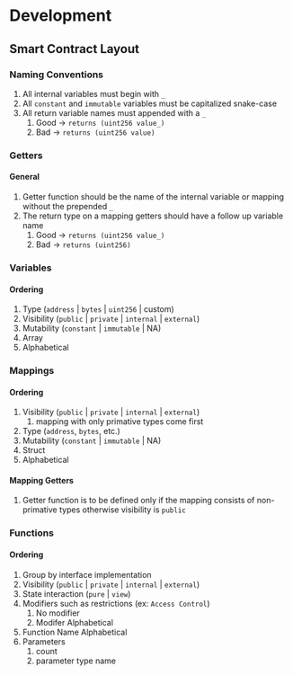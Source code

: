 # Development

## Smart Contract Layout

### Naming Conventions

1. All internal variables must begin with `_`
2. All `constant` and `immutable` variables must be capitalized snake-case
3. All return variable names must appended with a `_`
	1. Good -> `returns (uint256 value_)`
	2. Bad -> `returns (uint256 value)`

### Getters

#### General

1. Getter function should be the name of the internal variable or mapping without the prepended `_`
2. The return type on a mapping getters should have a follow up variable name
	1. Good -> `returns (uint256 value_)`
	2. Bad -> `returns (uint256)`

### Variables

#### Ordering

1. Type (`address` | `bytes` | `uint256` | custom)
2. Visibility (`public` | `private` | `internal` | `external`)
3. Mutability (`constant` | `immutable` | NA)
4. Array
5. Alphabetical

### Mappings

#### Ordering

1. Visibility (`public` | `private` | `internal` | `external`)
	1. mapping with only primative types come first
2. Type (`address`, `bytes`, etc.)
3. Mutability (`constant` | `immutable` | NA)
4. Struct
5. Alphabetical

#### Mapping Getters

1. Getter function is to be defined only if the mapping consists of non-primative types otherwise visibility is `public` 

### Functions

#### Ordering

1. Group by interface implementation
2. Visibility (`public` | `private` | `internal` | `external`)
3. State interaction (`pure` | `view`)
4. Modifiers such as restrictions (ex: `Access Control`)
	1. No modifier
	2. Modifer Alphabetical
5. Function Name Alphabetical
6. Parameters
	1. count
	2. parameter type name
